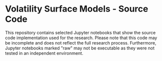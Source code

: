 # Volatility Surface Models - Source Code

This repository contains selected Jupyter notebooks that show the source code implementation used for the research. Please note that this code may be incomplete and does not reflect the full research process. Furthermore, Jupyter notebooks marked "raw" may not be executable as they were not tested in an independent environment.